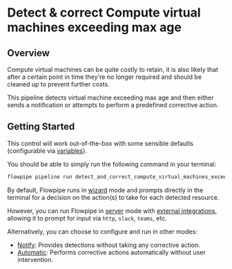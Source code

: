 # Detect & correct Compute virtual machines exceeding max age

## Overview

Compute virtual machines can be quite costly to retain, it is also likely that after a certain point in time they're no longer required and should be cleaned up to prevent further costs.

This pipeline detects virtual machine exceeding max age and then either sends a notification or attempts to perform a predefined corrective action.

## Getting Started

This control will work out-of-the-box with some sensible defaults (configurable via [variables](https://flowpipe.io/docs/build/mod-variables)).

You should be able to simply run the following command in your terminal:

```sh
flowpipe pipeline run detect_and_correct_compute_virtual_machines_exceeding_max_age
```

By default, Flowpipe runs in [wizard](https://hub.flowpipe.io/mods/turbot/azure_thrifty#wizard) mode and prompts directly in the terminal for a decision on the action(s) to take for each detected resource.

However, you can run Flowpipe in [server](https://flowpipe.io/docs/run/server) mode with [external integrations](https://flowpipe.io/docs/build/input#create-an-integration), allowing it to prompt for input via `http`, `slack`, `teams`, etc.

Alternatively, you can choose to configure and run in other modes:
* [Notify](https://hub.flowpipe.io/mods/turbot/azure_thrifty#notify): Provides detections without taking any corrective action.
* [Automatic](https://hub.flowpipe.io/mods/turbot/azure_thrifty#automatic): Performs corrective actions automatically without user intervention.